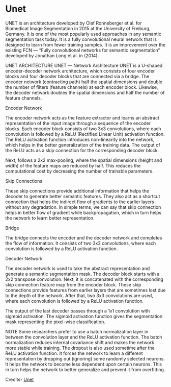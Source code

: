 # Unet
UNET is an architecture developed by Olaf Ronneberger et al. for Biomedical Image Segmentation in 2015 at the University of Freiburg, Germany. It is one of the most popularly used approaches in any semantic segmentation task today. It is a fully convolutional neural network that is designed to learn from fewer training samples. It is an improvement over the existing FCN — “Fully convolutional networks for semantic segmentation” developed by Jonathan Long et al. in (2014).


UNET ARCHITECTURE
UNET — Network Architecture
UNET is a U-shaped encoder-decoder network architecture, which consists of four encoder blocks and four decoder blocks that are connected via a bridge. The encoder network (contracting path) half the spatial dimensions and double the number of filters (feature channels) at each encoder block. Likewise, the decoder network doubles the spatial dimensions and half the number of feature channels.

Encoder Network

The encoder network acts as the feature extractor and learns an abstract representation of the input image through a sequence of the encoder blocks. Each encoder block consists of two 3x3 convolutions, where each convolution is followed by a ReLU (Rectified Linear Unit) activation function. The ReLU activation function introduces non-linearity into the network, which helps in the better generalization of the training data. The output of the ReLU acts as a skip connection for the corresponding decoder block.

Next, follows a 2x2 max-pooling, where the spatial dimensions (height and width) of the feature maps are reduced by half. This reduces the computational cost by decreasing the number of trainable parameters.

Skip Connections

These skip connections provide additional information that helps the decoder to generate better semantic features. They also act as a shortcut connection that helps the indirect flow of gradients to the earlier layers without any degradation. In simple terms, we can say that skip connection helps in better flow of gradient while backpropagation, which in turn helps the network to learn better representation.

Bridge

The bridge connects the encoder and the decoder network and completes the flow of information. It consists of two 3x3 convolutions, where each convolution is followed by a ReLU activation function.

Decoder Network

The decoder network is used to take the abstract representation and generate a semantic segmentation mask. The decoder block starts with a 2x2 transpose convolution. Next, it is concatenated with the corresponding skip connection feature map from the encoder block. These skip connections provide features from earlier layers that are sometimes lost due to the depth of the network. After that, two 3x3 convolutions are used, where each convolution is followed by a ReLU activation function.

The output of the last decoder passes through a 1x1 convolution with sigmoid activation. The sigmoid activation function gives the segmentation mask representing the pixel-wise classification.

NOTE
Some researchers prefer to use a batch normalization layer in between the convolution layer and the ReLU activation function. The batch normalization reduces internal covariance shift and makes the network more stable while training.
The dropout is also used sometime after the ReLU activation function. It forces the network to learn a different representation by dropping out (ignoring) some randomly selected neurons. It helps the network to become less dependent upon certain neurons. This in turn helps the network to better generalize and prevent it from overfitting.

Credits- [Unet](https://medium.com/analytics-vidhya/what-is-unet-157314c87634)
